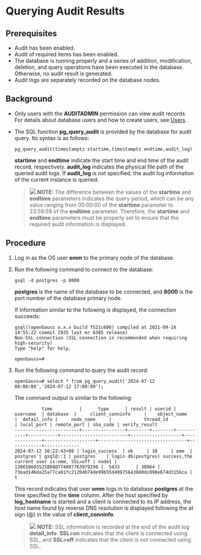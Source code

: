 # Querying Audit Results<a name="EN-US_TOPIC_0289900741"></a>

## Prerequisites<a name="en-us_topic_0283136696_en-us_topic_0237121113_en-us_topic_0059778013_sfe45a1031ec347ba820649c0cec52027"></a>

-   Audit has been enabled.
-   Audit of required items has been enabled.
-   The database is running properly and a series of addition, modification, deletion, and query operations have been executed in the database. Otherwise, no audit result is generated.
-   Audit logs are separately recorded on the database nodes.

## Background<a name="en-us_topic_0283136696_en-us_topic_0237121113_en-us_topic_0059778013_s15667753cb2542158661ae3f96cab067"></a>

-   Only users with the  **AUDITADMIN**  permission can view audit records. For details about database users and how to create users, see  [Users](users.md).
-   The SQL function  **pg\_query\_audit**  is provided by the database for audit query. Its syntax is as follows:

    ```
    pg_query_audit(timestamptz startime,timestamptz endtime,audit_log)
    ```

    **startime**  and  **endtime**  indicate the start time and end time of the audit record, respectively.  **audit\_log**  indicates the physical file path of the queried audit logs. If  **audit\_log**  is not specified, the audit log information of the current instance is queried.

    >![](public_sys-resources/icon-note.gif) **NOTE:** 
    >The difference between the values of the  **startime**  and  **endtime**  parameters indicates the query period, which can be any value ranging from 00:00:00 of the  **startime**  parameter to 23:59:59 of the  **endtime**  parameter. Therefore, the  **startime**  and  **endtime**  parameters must be properly set to ensure that the required audit information is displayed.


## Procedure<a name="en-us_topic_0283136696_en-us_topic_0237121113_en-us_topic_0059778013_s342f3000e10f4c079735155bb32a56a2"></a>

1.  Log in as the OS user  **omm**  to the primary node of the database.
2.  Run the following command to connect to the database:

    ```
    gsql -d postgres -p 8000
    ```

    **postgres**  is the name of the database to be connected, and  **8000**  is the port number of the database primary node.

    If information similar to the following is displayed, the connection succeeds:

    ```
    gsql((openGauss x.x.x build f521c606) compiled at 2021-09-16 14:55:22 commit 2935 last mr 6385 release)
    Non-SSL connection (SSL connection is recommended when requiring high-security)
    Type "help" for help.
    
    openGauss=# 
    ```

3.  Run the following command to query the audit record:

    ```
    openGauss=# select * from pg_query_audit('2024-07-12 08:00:00','2024-07-12 17:00:00');
    ```

    The command output is similar to the following:

    ```
              time          |      type      | result | userid | username  | database  |     client_conninfo     |    object_name    |  detail_info |     node_name     |            thread_id            | local_port | remote_port | sha_code | verify_result
    ------------------------+----------------+--------+--------+-----------+-----------+-------------------------+-------------------+--------------+-------------------+---------------------------------+------------+-------------
    2024-07-12 16:22:43+08 | login_success  | ok     | 10     | omm  | postgres | gsql@::1 | postgres    | login db(postgres) success,the current user is:omm, SSL=off | node1 | 139658603525888@774087763979298 |  5433      | 38964 | 73ead146da25a77ca01fc21204b74de99b55d499756438d0dc090e674d315bca | t
    ```

    This record indicates that user  **omm**  logs in to database  **postgres**  at the time specified by the  **time**  column. After the host specified by  **log\_hostname**  is started and a client is connected to its IP address, the host name found by reverse DNS resolution is displayed following the at sign \(@\) in the value of  **client\_conninfo**.

    >![](public_sys-resources/icon-note.gif) **NOTE:** 
    >SSL information is recorded at the end of the audit log  **detail\_info**.  **SSL=on**  indicates that the client is connected using SSL, and  **SSL=off**  indicates that the client is not connected using SSL.


